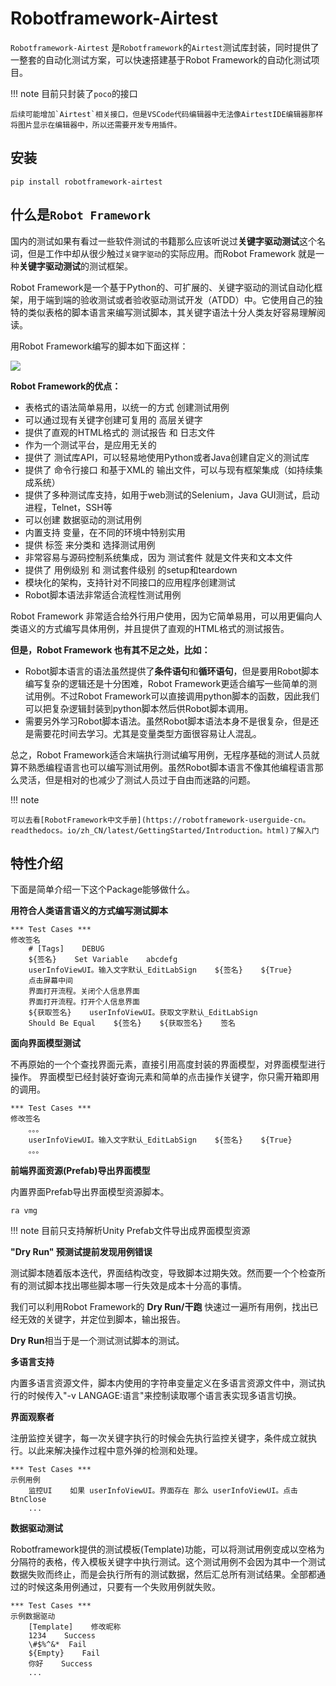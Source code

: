 # Robotframework-Airtest

`Robotframework-Airtest` 是`Robotframework`的`Airtest`测试库封装，同时提供了一整套的自动化测试方案，可以快速搭建基于Robot Framework的自动化测试项目。

!!! note
    目前只封装了`poco`的接口
    
    后续可能增加`Airtest`相关接口，但是VSCode代码编辑器中无法像AirtestIDE编辑器那样将图片显示在编辑器中，所以还需要开发专用插件。

## 安装

```shell
pip install robotframework-airtest
```

## 什么是`Robot Framework`
国内的测试如果有看过一些软件测试的书籍那么应该听说过**关键字驱动测试**这个名词，但是工作中却从很少触过`关键字驱动`的实际应用。而Robot Framework 就是一种**关键字驱动测试**的测试框架。

Robot Framework是一个基于Python的、可扩展的、关键字驱动的测试自动化框架，用于端到端的验收测试或者验收驱动测试开发（ATDD）中。它使用自己的独特的类似表格的脚本语言来编写测试脚本，其关键字语法十分人类友好容易理解阅读。

用Robot Framework编写的脚本如下面这样：

![](asset/2023-10-21-12-09-11。png)

**Robot Framework的优点：**

- 表格式的语法简单易用，以统一的方式 创建测试用例
- 可以通过现有关键字创建可复用的 高层关键字
- 提供了直观的HTML格式的 测试报告 和 日志文件
- 作为一个测试平台，是应用无关的
- 提供了 测试库API，可以轻易地使用Python或者Java创建自定义的测试库
- 提供了 命令行接口 和基于XML的 输出文件，可以与现有框架集成（如持续集成系统）
- 提供了多种测试库支持，如用于web测试的Selenium，Java GUI测试，启动进程，Telnet，SSH等
- 可以创建 数据驱动的测试用例
- 内置支持 变量，在不同的环境中特别实用
- 提供 标签 来分类和 选择测试用例
- 非常容易与源码控制系统集成，因为 测试套件 就是文件夹和文本文件
- 提供了 用例级别 和 测试套件级别 的setup和teardown
- 模块化的架构，支持针对不同接口的应用程序创建测试
- Robot脚本语法非常适合流程性测试用例

Robot Framework 非常适合给外行用户使用，因为它简单易用，可以用更偏向人类语义的方式编写具体用例，并且提供了直观的HTML格式的测试报告。

**但是，Robot Framework 也有其不足之处，比如：**

- Robot脚本语言的语法虽然提供了**条件语句**和**循环语句**，但是要用Robot脚本编写复杂的逻辑还是十分困难，Robot Framework更适合编写一些简单的测试用例。不过Robot Framework可以直接调用python脚本的函数，因此我们可以把复杂逻辑封装到python脚本然后供Robot脚本调用。
- 需要另外学习Robot脚本语法。虽然Robot脚本语法本身不是很复杂，但是还是需要花时间去学习。尤其是变量类型方面很容易让人混乱。

总之，Robot Framework适合末端执行测试编写用例，无程序基础的测试人员就算不熟悉编程语言也可以编写测试用例。虽然Robot脚本语言不像其他编程语言那么灵活，但是相对的也减少了测试人员过于自由而迷路的问题。

!!! note
    
    可以去看[RobotFramework中文手册](https://robotframework-userguide-cn。readthedocs。io/zh_CN/latest/GettingStarted/Introduction。html)了解入门
    

## 特性介绍

下面是简单介绍一下这个Package能够做什么。

**用符合人类语言语义的方式编写测试脚本**

```robotframework
*** Test Cases ***
修改签名
    # [Tags]    DEBUG
    ${签名}    Set Variable    abcdefg
    userInfoViewUI。输入文字默认_EditLabSign    ${签名}    ${True}
    点击屏幕中间
    界面打开流程。关闭个人信息界面
    界面打开流程。打开个人信息界面
    ${获取签名}    userInfoViewUI。获取文字默认_EditLabSign
    Should Be Equal    ${签名}    ${获取签名}    签名
```

**面向界面模型测试**

不再原始的一个个查找界面元素，直接引用高度封装的界面模型，对界面模型进行操作。
界面模型已经封装好查询元素和简单的点击操作关键字，你只需开箱即用的调用。

```robotframework
*** Test Cases ***
修改签名
    。。。
    userInfoViewUI。输入文字默认_EditLabSign    ${签名}    ${True}
    。。。
```

**前端界面资源(Prefab)导出界面模型**

内置界面Prefab导出界面模型资源脚本。

```shell
ra vmg
```

!!! note
    目前只支持解析Unity Prefab文件导出成界面模型资源


**"Dry Run" 预测试提前发现用例错误**

测试脚本随着版本迭代，界面结构改变，导致脚本过期失效。然而要一个个检查所有的测试脚本找出哪些脚本哪一行失效是成本十分高的事情。

我们可以利用Robot Framework的 **Dry Run/干跑** 快速过一遍所有用例，找出已经无效的关键字，并定位到脚本，输出报告。

**Dry Run**相当于是一个测试测试脚本的测试。

**多语言支持**

内置多语言资源文件，脚本内使用的字符串变量定义在多语言资源文件中，测试执行的时候传入"-v LANGAGE:语言"来控制读取哪个语言表实现多语言切换。

**界面观察者**

注册监控关键字，每一次关键字执行的时候会先执行监控关键字，条件成立就执行。以此来解决操作过程中意外弹的检测和处理。
```robotframework
*** Test Cases ***
示例用例
    监控UI    如果 userInfoViewUI。界面存在 那么 userInfoViewUI。点击BtnClose
    ...
```

**数据驱动测试**

Robotframework提供的测试模板(Template)功能，可以将测试用例变成以空格为分隔符的表格，传入模板关键字中执行测试。这个测试用例不会因为其中一个测试数据失败而终止，而是会执行所有的测试数据，然后汇总所有测试结果。全部都通过的时候这条用例通过，只要有一个失败用例就失败。

```robotframework
*** Test Cases ***
示例数据驱动
    [Template]    修改昵称
    1234    Success
    \#$%^&*  Fail
    ${Empty}    Fail
    你好    Success
    ...
```


